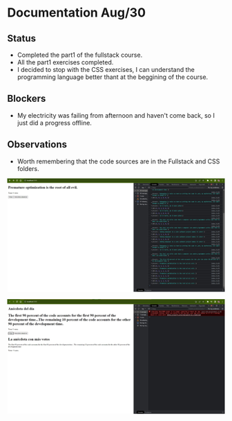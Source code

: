 # Documentation Aug/30

## Status

* Completed the part1 of the fullstack course.
* All the part1 exercises completed.
* I decided to stop with the CSS exercises, I can understand the programming language better thant at the beggining of the course.

## Blockers

* My electricity was failing from afternoon and haven't come back, so I just did a progress offline.

## Observations

* Worth remembering that the code sources are in the Fullstack and CSS folders.

![evidence1](Images/Aug301.jpg "Terminando la aplicación de puntuación")

![evidence1](Images/Aug302.jpg "Muestra del código")